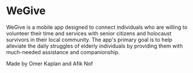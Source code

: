 # WeGive
WeGive is a mobile app designed to connect individuals who are willing to volunteer their time and services with senior citizens and holocaust survivors in their local community. The app's primary goal is to help alleviate the daily struggles of elderly individuals by providing them with much-needed assistance and companionship.

Made by Omer Kaplan and Afik Nof
